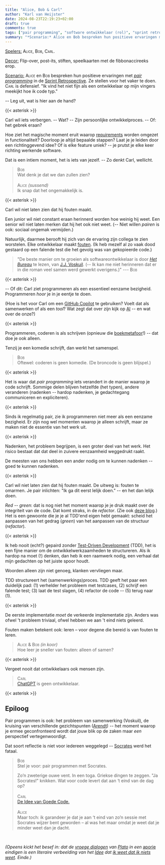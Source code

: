```yaml
---
title: "Alice, Bob & Carl"
author: "Karl van Heijster"
date: 2024-08-23T22:19:23+02:00
draft: true
comments: true
tags: ["pair programming", "software ontwikkelaar (rol)", "sprint retrospective", "test-driven development"]
summary: "*Scenario:* Alice en Bob bespreken hun positieve ervaringen met *pair programming* in de Sprint Retrospective. Ze stellen voor het vaker te doen. Carl is defensief. \"Ik vind het niet fijn als een ontwikkelaar op mijn vingers meekijkt hoe ik code typ.\" -- Wat is hier aan de hand?"
---
```



<span style="text-decoration:underline">Spelers:</span> <span style="font-variant:small-caps;">Alice</span>, <span style="font-variant:small-caps;">Bob</span>, <span style="font-variant:small-caps;">Carl</span>.


<span style="text-decoration:underline">Decor:</span> Flip-over, post-its, stiften, speelkaarten met de fibbonaccireeks erop.


<span style="text-decoration:underline">Scenario:</span> <span style="font-variant:small-caps;">Alice</span> en <span style="font-variant:small-caps;">Bob</span>  bespreken hun positieve ervaringen met [*pair programming*](/tags/pair-programming/ "Blogs met de tag 'pair programming'") in de [Sprint Retrospective](/tags/sprint-retrospective/ "Blogs met de tag 'sprint retrospective'"). Ze stellen voor het vaker te doen. <span style="font-variant:small-caps;">Carl</span> is defensief. "Ik vind het niet fijn als een ontwikkelaar op mijn vingers meekijkt hoe ik code typ." 


-- Leg uit, wat is hier aan de hand?


{{< asterisk >}}


Carl wil iets verbergen. -- Wat? -- Zijn persoonlijke ontwikkelproces. -- Of: het gebrek eraan? 


Hoe ziet het magische moment eruit waarop [requirements](/tags/requirements/ "Blogs met de tag 'requirements'") worden omgezet in functionaliteit? Doorloop je altijd bepaalde stappen? Laat je je leiden door een richtinggevend idee? Of is elke feature uniek? -- je prutst je elke keer richting werkende software.


Dat is een intiem moment, het is iets van jezelf. -- Zo denkt Carl, wellicht.


> <span style="font-variant:small-caps;">Bob</span> 
> <br>
> Wat denk je dat we dan zullen zien?
> <br>
> <br>
> <span style="font-variant:small-caps;">Alice</span> *(sussend)* 
> <br>
> Ik snap dat het ongemakkelijk is.


{{< asterisk >}}


Carl wil niet laten zien dat hij fouten maakt.


Een junior wil niet constant eraan herinnerd worden hoe weinig hij weet. Een senior wil niet laten merken dat hij het ook niet weet. (-- Niet willen *pairen* is ook: sociaal ongemak vermijden.)


Natuurlijk, daarmee berooft hij zich van de ervaring zijn collega te zien worstelen. Elke ontwikkelaar maakt [fouten](/tags/falen/ "Blogs met de tag 'falen'"). (Ik heb mezelf al zo vaak dood gestaard op een falende test die het gevolg was van gekopieerde code.)


> "De beste manier om te groeien als softwareontwikkelaar is door [*Het Bureau*](https://nl.wikipedia.org/wiki/Het_Bureau "'Het Bureau', Wikipedia") te lezen, van [J.J. Voskuil](https://nl.wikipedia.org/wiki/J.J._Voskuil_(schrijver) "'J.J. Voskuil (schrijver)', Wikipedia"). (-- Ik kan me niet herinneren dat er in die roman veel samen werd gewerkt overigens.)" --- <span style="font-variant:small-caps;">Bob</span>


{{< asterisk >}}


-- Of dit: Carl ziet programmeren als een essentieel eenzame bezigheid. Programmeren *hoor* je in je eentje te doen.


(Hoe is het voor Carl om een [GitHub Copilot](https://github.com/features/copilot) te gebruiken? Voelt dat als samenwerken of als een *tool*? Wat zegt dat over zijn kijk op [AI](https://en.wikipedia.org/wiki/Artificial_intelligence "'Artificial intelligence', Wikipedia") -- en wat over de onze?)


{{< asterisk >}}


Programmeren, coderen is als schrijven (opnieuw die [boekmetafoor](KARL_OVERDENKT_EEN_METAFOOR)!) -- dat doe je ook alleen. 


Tenzij je een komedie schrijft, dan werkt het samenspel.


> <span style="font-variant:small-caps;">Bob</span> 
> <br>
> Oftewel: coderen is geen komedie. (De broncode is geen blijspel.)


{{< asterisk >}}


Het is waar dat *pair programming* iets verandert in de manier waarop je code schrijft. Sommige delen blijven hetzelfde (het typen), andere veranderen (nadenken -- hardop nadenken, je gedachtegang communiceren en expliciteren).


{{< asterisk >}}


Sinds ik regelmatig pair, zie ik programmeren niet meer als een eenzame bezigheid. Er zijn nog wel momenten waarop je alleen schrijft, maar ze maken niet de essentie van het werk uit.


{{< asterisk >}}


Nadenken, het probleem begrijpen, is een groter deel van het werk. Het risico bestaat dat dat deel in zuivere eenzaamheid weggedrukt raakt.


De meesten van ons hebben een ander nodig om te kunnen nadenken -- goed te kunnen nadenken. 



{{< asterisk >}}


Carl wil niet laten zien dat hij fouten maakt. De uitweg is: fouten te omarmen. Je pair inlichten: "Ik ga dit eerst lelijk doen." -- en het dan lelijk doen.


*Red* -- *green*: dat is nog niet het moment waarop je je druk maakt over de integriteit van de code. Dat komt straks, in de *refactor*. (Zie ook [deze blog](/blog/22/03/agile-en-test-driven-development/ "'Agile en Test-Driven Development'").) Het is een gewoonte die je je al TDD'end eigen hebt gemaakt: scheid het aanpassen van het gedrag (*green*) van het aanpassen van de structuur (*refactor*).


{{< asterisk >}}


Ik heb nooit (echt?) gepaird zonder [Test-Driven Development](/tags/test-driven-development/ "Blogs met de tag 'test-driven development'") (TDD), het is een fijne manier om de ontwikkelwerkzaamheden te structureren. Als ik hardop na moet (!) denken, dan heb ik een raamwerk nodig, een verhaal dat mijn gedachten op het juiste spoor houdt.


Woorden alleen zijn niet genoeg, klanken vervliegen maar.


TDD structureert het (samenwerkings)proces. TDD geeft het paar een duidelijk pad: (1) verhelder het probleem met testcases, (2) schrijf een falende test; (3) laat de test slagen, (4) refactor de code -- (5) terug naar (1).


{{< asterisk >}}


De eerste implementatie *moet* de verkeerde implementatie zijn. Anders was ofwel 't probleem triviaal, ofwel hebben we aan 't eind niets geleerd.


Fouten maken betekent ook: leren – voor degene die bereid is van fouten te leren.


> <span style="font-variant:small-caps;">Alice</span> & <span style="font-variant:small-caps;">Bob</span> *(in koor)* 
> <br>
> Hoe leer je sneller van fouten: alleen of samen?


{{< asterisk >}}


Vergeet nooit dat ontwikkelaars ook mensen zijn. 

> <span style="font-variant:small-caps;">Carl</span> 
> <br>
> [ChatGPT](https://openai.com/chatgpt/) is geen ontwikkelaar.


{{< asterisk >}}


## Epiloog


Pair programmen is ook: het probleem van samenwerking (Voskuil), de kruising van verschillende gezichtspunten ([Arendt](https://plato.stanford.edu/entries/arendt/ "'Hannah Arendt', Stanford Encyclopedia of Philosophy")) -- het moment waarop je ermee geconfronteerd wordt dat jouw blik op de zaken maar *een* perspectief vertegenwoordigt. 


Dat soort reflectie is niet voor iedereen weggelegd -- [Socrates](https://plato.stanford.edu/entries/socrates/ "'Socrates', Stanford Encyclopedia of Philosophy") werd het fataal.


> <span style="font-variant:small-caps;">Bob</span> 
> <br>
> Stel je voor: pair programmen met Socrates.
>
>
> Zo’n zweterige ouwe vent. In een toga. Griekse dingen te zeggen. "Ja Socrates!" knikken. Wat voor code levert dat aan ‘t eind van de dag op?
> <br>
> <br>
> <span style="font-variant:small-caps;">Carl</span>
> <br>
> [De Idee van Goede Code.](DE_ALLEGORIE_VAN_DE_GROT)
> <br>
> <br>
> <span style="font-variant:small-caps;">Alice</span>
> <br>
Maar toch: ik garandeer je dat je aan ‘t eind van zo’n sessie met Socrates wijzer bent geworden – al was het maar omdat je weet dat je minder weet dan je dacht. 


<br>


<span class="center">*(Opeens kickt het besef in: dat de [vroege dialogen](https://plato.stanford.edu/entries/plato-ethics-shorter/ "'Plato’s Shorter Ethical Works', Stanford Encyclopedia of Philosophy") van [Plato](https://plato.stanford.edu/entries/plato/ "'Plato', Stanford Encyclopedia of Philosophy") in een* [aporie](https://en.wikipedia.org/wiki/Aporia "'Aporia', Wikipedia") *eindigen is een literaire verbeelding van het [Idee](https://en.wikipedia.org/wiki/Theory_of_forms "'Theory of Forms', Wikipedia") dat [ik weet dat ik niets weet](https://en.wikipedia.org/wiki/I_know_that_I_know_nothing "'I know that I know nothing', Wikipedia"). Einde.)*</span>
